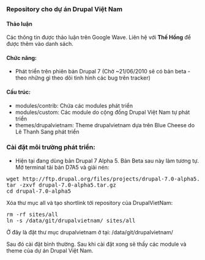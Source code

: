 ### Repository cho dự án Drupal Việt Nam

#### Thảo luận
Các thông tin được thảo luận trên Google Wave. Liên hệ với **Thế Hồng** để được thêm vào danh sách.

#### Chức năng:
- Phát triển trên phiên bản Drupal 7 (Chờ ~21/06/2010 sẽ có bản beta - theo những gì theo dõi tình hình các bug trên tracker)

#### Cấu trúc:
- modules/contrib: Chứa các modules phát triển
- modules/custom: Các module do cộng đồng Drupal Việt Nam tự phát triển
- themes/drupalvietnam: Theme drupalvietnam dựa trên Blue Cheese do Lê Thanh Sang phát triển


### Cài đặt môi trường phát triển:
- Hiện tại đang dùng bản Drupal 7 Alpha 5. Bản Beta sau này làm tương tự.
Mở terminal tải bản D7A5 và giải nén:
<pre>
wget http://ftp.drupal.org/files/projects/drupal-7.0-alpha5.tar.gz
tar -zxvf drupal-7.0-alpha5.tar.gz
cd drupal-7.0-alpha5
</pre>

Xóa thư mục all và tạo shortlink tới repository của DrupalVietNam:
<pre>
rm -rf sites/all
ln -s /data/git/drupalvietnam/ sites/all
</pre>
Ở đây là đặt thư mục drupalvietnam ở tại: /data/git/drupalvietnam/

Sau đó cài đặt bình thường. Sau khi cài đặt xong sẽ thấy các module và theme của dự án Drupal Việt Nam.
